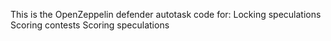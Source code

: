 This is the OpenZeppelin defender autotask code for:
Locking speculations
Scoring contests
Scoring speculations
